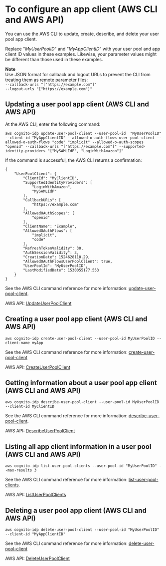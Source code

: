 # To configure an app client \(AWS CLI and AWS API\)<a name="cognito-user-pools-app-idp-settings-cli-api"></a>

You can use the AWS CLI to update, create, describe, and delete your user pool app client\.

Replace "*MyUserPoolID*" and "*MyAppClientID*" with your user pool and app client ID values in these examples\. Likewise, your parameter values might be different than those used in these examples\.

**Note**  
Use JSON format for callback and logout URLs to prevent the CLI from treating them as remote parameter files:  
`--callback-urls "["https://example.com"]"`  
`--logout-urls "["https://example.com"]"`

## Updating a user pool app client \(AWS CLI and AWS API\)<a name="cognito-user-pools-app-idp-settings-cli-api-update-user-pool-client"></a>

At the AWS CLI, enter the following command:

```
aws cognito-idp update-user-pool-client --user-pool-id  "MyUserPoolID" --client-id "MyAppClientID" --allowed-o-auth-flows-user-pool-client --allowed-o-auth-flows "code" "implicit" --allowed-o-auth-scopes "openid" --callback-urls "["https://example.com"]" --supported-identity-providers "["MySAMLIdP", "LoginWithAmazon"]"
```

If the command is successful, the AWS CLI returns a confirmation:

```
{
    "UserPoolClient": {
        "ClientId": "MyClientID",
        "SupportedIdentityProviders": [
            "LoginWithAmazon",
            "MySAMLIdP"
        ],
        "CallbackURLs": [
            "https://example.com"
        ],
        "AllowedOAuthScopes": [
            "openid"
        ],
        "ClientName": "Example",
        "AllowedOAuthFlows": [
            "implicit",
            "code"
        ],
        "RefreshTokenValidity": 30,
        "AuthSessionValidity": 3,
        "CreationDate": 1524628110.29,
        "AllowedOAuthFlowsUserPoolClient": true,
        "UserPoolId": "MyUserPoolID",
        "LastModifiedDate": 1530055177.553
    }
}
```

See the AWS CLI command reference for more information: [update\-user\-pool\-client](https://docs.aws.amazon.com/cli/latest/reference/cognito-idp/update-user-pool-client.html)\.

AWS API: [UpdateUserPoolClient](https://docs.aws.amazon.com/cognito-user-identity-pools/latest/APIReference/API_UpdateUserPoolClient.html)

## Creating a user pool app client \(AWS CLI and AWS API\)<a name="cognito-user-pools-app-idp-settings-cli-api-create-user-pool-client"></a>

```
aws cognito-idp create-user-pool-client --user-pool-id MyUserPoolID --client-name myApp
```

See the AWS CLI command reference for more information: [create\-user\-pool\-client](https://docs.aws.amazon.com/cli/latest/reference/cognito-idp/create-user-pool-client.html)

AWS API: [CreateUserPoolClient](https://docs.aws.amazon.com/cognito-user-identity-pools/latest/APIReference/API_CreateUserPoolClient.html)

## Getting information about a user pool app client \(AWS CLI and AWS API\)<a name="cognito-user-pools-app-idp-settings-cli-api-describe-user-pool-client"></a>

```
aws cognito-idp describe-user-pool-client --user-pool-id MyUserPoolID --client-id MyClientID
```

See the AWS CLI command reference for more information: [describe\-user\-pool\-client](https://docs.aws.amazon.com/cli/latest/reference/cognito-idp/describe-user-pool-client.html)\.

AWS API: [DescribeUserPoolClient](https://docs.aws.amazon.com/cognito-user-identity-pools/latest/APIReference/API_DescribeUserPoolClient.html)

## Listing all app client information in a user pool \(AWS CLI and AWS API\)<a name="cognito-user-pools-app-idp-settings-cli-api-list-user-pool-clients"></a>

```
aws cognito-idp list-user-pool-clients --user-pool-id "MyUserPoolID" --max-results 3
```

See the AWS CLI command reference for more information: [list\-user\-pool\-clients](https://docs.aws.amazon.com/cli/latest/reference/cognito-idp/list-user-pool-clients.html)\.

AWS API: [ListUserPoolClients](https://docs.aws.amazon.com/cognito-user-identity-pools/latest/APIReference/API_ListUserPoolClients.html)

## Deleting a user pool app client \(AWS CLI and AWS API\)<a name="cognito-user-pools-app-idp-settings-cli-api-delete-user-pool-client"></a>

```
aws cognito-idp delete-user-pool-client --user-pool-id "MyUserPoolID" --client-id "MyAppClientID"
```

See the AWS CLI command reference for more information: [delete\-user\-pool\-client](https://docs.aws.amazon.com/cli/latest/reference/cognito-idp/delete-user-pool-client.html)

AWS API: [DeleteUserPoolClient](https://docs.aws.amazon.com/cognito-user-identity-pools/latest/APIReference/API_DeleteUserPoolClient.html)